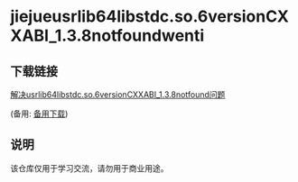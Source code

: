 # jiejueusrlib64libstdc.so.6versionCXXABI_1.3.8notfoundwenti

## 下载链接
[解决usrlib64libstdc.so.6versionCXXABI_1.3.8notfound问题](https://pan.quark.cn/s/4d7e6b2fcd1b) 

(备用: [备用下载](https://pan.baidu.com/s/1ZW9M9FVnL3Ybf3Lj12osiw?pwd=1234))

## 说明

该仓库仅用于学习交流，请勿用于商业用途。
